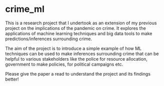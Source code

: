 # crime_ml
This is a research project that I undertook as an extension of my previous project on the implications of the pandemic on crime. It explores the applications of machine learning techniques and big data tools to make predictions/inferences surrounding crime. 

The aim of the project is to introduce a simple example of how ML techniques can be used to make inferences surrounding crime that can be helpful to various stakeholders like the police for resource allocation, government to make policies, for political campaigns etc. 

Please give the paper a read to understand the project and its findings better!
